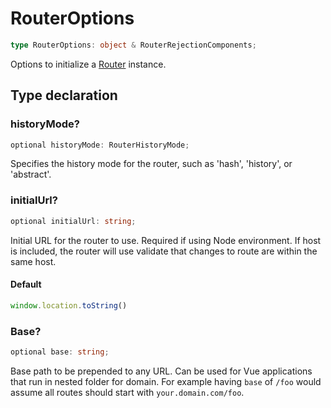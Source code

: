 # RouterOptions

```ts
type RouterOptions: object & RouterRejectionComponents;
```

Options to initialize a [Router](Router) instance.

## Type declaration

### historyMode?

```ts
optional historyMode: RouterHistoryMode;
```

Specifies the history mode for the router, such as 'hash', 'history', or 'abstract'.

### initialUrl?

```ts
optional initialUrl: string;
```

Initial URL for the router to use. Required if using Node environment.  If host is included, the router will use validate that changes to route are within the same host.

#### Default

```ts
window.location.toString()
```

### Base?

```ts
optional base: string;
```

Base path to be prepended to any URL. Can be used for Vue applications that run in nested folder for domain. For example having `base` of `/foo` would assume all routes should start with `your.domain.com/foo`.
